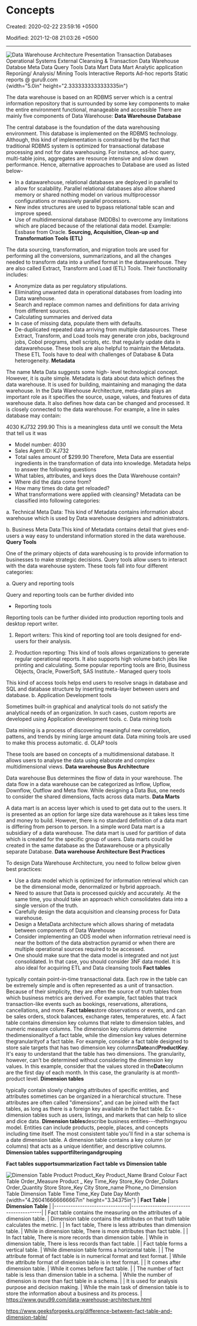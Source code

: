 # Concepts

Created: 2020-02-22 23:59:16 +0500

Modified: 2021-12-08 21:03:26 +0500

---

![Data Warehouse Architecture Presentation Transaction Databases Operational Systems External Cleansing & Transaction Data Warehouse Databse Meta Data Query Tools Data Mart Data Mart Analytic application Reporüng/ Analysis/ Mining Tools Interactive Reports Ad-hoc reports Static reports @ guru9.com ](media/Data-Warehousing_Concepts-image1.png){width="5.0in" height="2.3333333333333335in"}

The data warehouse is based on an RDBMS server which is a central information repository that is surrounded by some key components to make the entire environment functional, manageable and accessible
There are mainly five components of Data Warehouse:
**Data Warehouse Database**

The central database is the foundation of the data warehousing environment. This database is implemented on the RDBMS technology. Although, this kind of implementation is constrained by the fact that traditional RDBMS system is optimized for transactional database processing and not for data warehousing. For instance, ad-hoc query, multi-table joins, aggregates are resource intensive and slow down performance.
Hence, alternative approaches to Database are used as listed below-
-   In a datawarehouse, relational databases are deployed in parallel to allow for scalability. Parallel relational databases also allow shared memory or shared nothing model on various multiprocessor configurations or massively parallel processors.
-   New index structures are used to bypass relational table scan and improve speed.
-   Use of multidimensional database (MDDBs) to overcome any limitations which are placed because of the relational data model. Example: Essbase from Oracle.
**Sourcing, Acquisition, Clean-up and Transformation Tools (ETL)**

The data sourcing, transformation, and migration tools are used for performing all the conversions, summarizations, and all the changes needed to transform data into a unified format in the datawarehouse. They are also called Extract, Transform and Load (ETL) Tools.
Their functionality includes:
-   Anonymize data as per regulatory stipulations.
-   Eliminating unwanted data in operational databases from loading into Data warehouse.
-   Search and replace common names and definitions for data arriving from different sources.
-   Calculating summaries and derived data
-   In case of missing data, populate them with defaults.
-   De-duplicated repeated data arriving from multiple datasources.
These Extract, Transform, and Load tools may generate cron jobs, background jobs, Cobol programs, shell scripts, etc. that regularly update data in datawarehouse. These tools are also helpful to maintain the Metadata.
These ETL Tools have to deal with challenges of Database & Data heterogeneity.
**Metadata**

The name Meta Data suggests some high- level technological concept. However, it is quite simple. Metadata is data about data which defines the data warehouse. It is used for building, maintaining and managing the data warehouse.
In the Data Warehouse Architecture, meta-data plays an important role as it specifies the source, usage, values, and features of data warehouse data. It also defines how data can be changed and processed. It is closely connected to the data warehouse.
For example, a line in sales database may contain:

4030 KJ732 299.90
This is a meaningless data until we consult the Meta that tell us it was
-   Model number: 4030
-   Sales Agent ID: KJ732
-   Total sales amount of $299.90
Therefore, Meta Data are essential ingredients in the transformation of data into knowledge.
Metadata helps to answer the following questions
-   What tables, attributes, and keys does the Data Warehouse contain?
-   Where did the data come from?
-   How many times do data get reloaded?
-   What transformations were applied with cleansing?
Metadata can be classified into following categories:

a.  Technical Meta Data: This kind of Metadata contains information about warehouse which is used by Data warehouse designers and administrators.

b.  Business Meta Data:This kind of Metadata contains detail that gives end-users a way easy to understand information stored in the data warehouse.
**Query Tools**

One of the primary objects of data warehousing is to provide information to businesses to make strategic decisions. Query tools allow users to interact with the data warehouse system.
These tools fall into four different categories:

a.  Query and reporting tools

Query and reporting tools can be further divided into
-   Reporting tools

Reporting tools can be further divided into production reporting tools and desktop report writer.

1.  Report writers: This kind of reporting tool are tools designed for end-users for their analysis.

2.  Production reporting: This kind of tools allows organizations to generate regular operational reports. It also supports high volume batch jobs like printing and calculating. Some popular reporting tools are Brio, Business Objects, Oracle, PowerSoft, SAS Institute.-   Managed query tools

This kind of access tools helps end users to resolve snags in database and SQL and database structure by inserting meta-layer between users and database.
b.  Application Development tools

Sometimes built-in graphical and analytical tools do not satisfy the analytical needs of an organization. In such cases, custom reports are developed using Application development tools.
c.  Data mining tools

Data mining is a process of discovering meaningful new correlation, pattens, and trends by mining large amount data. Data mining tools are used to make this process automatic.
d.  OLAP tools

These tools are based on concepts of a multidimensional database. It allows users to analyse the data using elaborate and complex multidimensional views.
**Data warehouse Bus Architecture**

Data warehouse Bus determines the flow of data in your warehouse. The data flow in a data warehouse can be categorized as Inflow, Upflow, Downflow, Outflow and Meta flow.
While designing a Data Bus, one needs to consider the shared dimensions, facts across data marts.
**Data Marts**

A data mart is an access layer which is used to get data out to the users. It is presented as an option for large size data warehouse as it takes less time and money to build. However, there is no standard definition of a data mart is differing from person to person.
In a simple word Data mart is a subsidiary of a data warehouse. The data mart is used for partition of data which is created for the specific group of users.
Data marts could be created in the same database as the Datawarehouse or a physically separate Database.
**Data warehouse Architecture Best Practices**

To design Data Warehouse Architecture, you need to follow below given best practices:
-   Use a data model which is optimized for information retrieval which can be the dimensional mode, denormalized or hybrid approach.
-   Need to assure that Data is processed quickly and accurately. At the same time, you should take an approach which consolidates data into a single version of the truth.
-   Carefully design the data acquisition and cleansing process for Data warehouse.
-   Design a MetaData architecture which allows sharing of metadata between components of Data Warehouse
-   Consider implementing an ODS model when information retrieval need is near the bottom of the data abstraction pyramid or when there are multiple operational sources required to be accessed.
-   One should make sure that the data model is integrated and not just consolidated. In that case, you should consider 3NF data model. It is also ideal for acquiring ETL and Data cleansing tools
**Fact tables**

typically contain point-in-time transactional data. Each row in the table can be extremely simple and is often represented as a unit of transaction. Because of their simplicity, they are often the source of truth tables from which business metrics are derived. For example, fact tables that track transaction-like events such as bookings, reservations, alterations, cancellations, and more.
**Fact tables**store observations or events, and can be sales orders, stock balances, exchange rates, temperatures, etc. A fact table contains dimension key columns that relate to dimension tables, and numeric measure columns. The dimension key columns determine thedimensionalityof a fact table, while the dimension key values determine thegranularityof a fact table. For example, consider a fact table designed to store sale targets that has two dimension key columns**Date**and**ProductKey**. It's easy to understand that the table has two dimensions. The granularity, however, can't be determined without considering the dimension key values. In this example, consider that the values stored in the**Date**column are the first day of each month. In this case, the granularity is at month-product level.
**Dimension tables**

typically contain slowly changing attributes of specific entities, and attributes sometimes can be organized in a hierarchical structure. These attributes are often called "dimensions", and can be joined with the fact tables, as long as there is a foreign key available in the fact table. Ex - dimension tables such as users, listings, and markets that can help to slice and dice data.
**Dimension tables**describe business entities---thethingsyou model. Entities can include products, people, places, and concepts including time itself. The most consistent table you'll find in a star schema is a date dimension table. A dimension table contains a key column (or columns) that acts as a unique identifier, and descriptive columns.
**Dimension tables supportfilteringandgrouping**

**Fact tables supportsummarization**
**Fact table vs Dimension table**

![Dimension Table Product Product_Key Product_Name Brand Colour Fact Table Order_Measure Product _ Key Time_Key Store_Key Order_Dollars Order_Quantity Store Store_Key City Store_name Phone_no Dimension Table Dimension Table Time Time_Key Date Day Month ](media/Data-Warehousing_Concepts-image2.jpg){width="4.260416666666667in" height="3.34375in"}
| **Fact Table**                                                             | **Dimension Table**                                                                                  |
|--------------------------------|----------------------------------------|
| Fact table contains the measuring on the attributes of a dimension table.  | Dimension table contains the attributes on that truth table calculates the metric.                   |
| In fact table, There is less attributes than dimension table.              | While in dimension table, There is more attributes than fact table.                                  |
| In fact table, There is more records than dimension table.                 | While in dimension table, There is less records than fact table.                                     |
| Fact table forms a vertical table.                                         | While dimension table forms a horizontal table.                                                      |
| The attribute format of fact table is in numerical format and text format. | While the attribute format of dimension table is in text format.                                     |
| It comes after dimension table.                                            | While it comes before fact table.                                                                    |
| The number of fact table is less than dimension table in a schema.         | While the number of dimension is more than fact table in a schema.                                   |
| It is used for analysis purpose and decision making.                       | While the main task of dimension table is to store the information about a business and its process. |
<https://www.guru99.com/data-warehouse-architecture.html>

<https://www.geeksforgeeks.org/difference-between-fact-table-and-dimension-table/>
